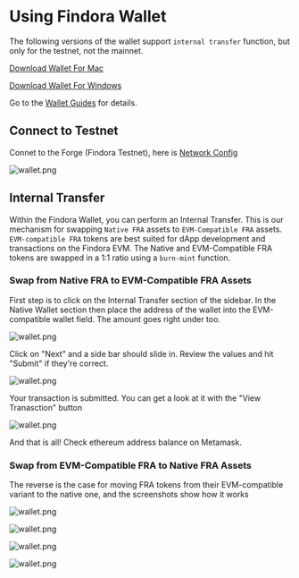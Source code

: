 # Using Findora Wallet
The following versions of the wallet support `internal transfer` function, but only for the testnet, not the mainnet.

[Download Wallet For Mac](https://s3.us-west-2.amazonaws.com/testnet-wallet.findora.org/Findora_Wallet_Setup_0.3.0.dmg)

[Download Wallet For Windows](https://s3.us-west-2.amazonaws.com/testnet-wallet.findora.org/Findora_Wallet_Setup_0.3.0.exe)

Go to the [Wallet Guides](/docs/wallet/wallet_guides) for details.

## Connect to Testnet
Connet to the Forge (Findora Testnet), here is [Network Config](02-network.md#forge-testnet)

![wallet.png](/img/wallet/wallet32.png)

## Internal Transfer

Within the Findora Wallet, you can perform an Internal Transfer. This is our mechanism for swapping `Native FRA` assets to `EVM-Compatible FRA` assets. `EVM-compatible FRA` tokens are best suited for dApp development and transactions on the Findora EVM. The Native and EVM-Compatible FRA tokens are swapped in a 1:1 ratio using a `burn-mint` function.

### Swap from Native FRA to EVM-Compatible FRA Assets

First step is to click on the Internal Transfer section of the sidebar. In the Native Wallet section then place the address of the wallet into the EVM-compatible wallet field. The amount goes right under too.

![wallet.png](/img/wallet/wallet33.png)

Click on "Next" and a side bar should slide in. Review the values and hit "Submit" if they're correct.

![wallet.png](/img/wallet/wallet34.png)

Your transaction is submitted. You can get a look at it with the "View Tranasction" button

![wallet.png](/img/wallet/wallet35.png)

And that is all! Check ethereum address balance on Metamask.

### Swap from EVM-Compatible FRA to Native FRA Assets

The reverse is the case for moving FRA tokens from their EVM-compatible variant to the native one, and the screenshots show how it works

![wallet.png](/img/wallet/wallet36.png)

![wallet.png](/img/wallet/wallet37.png)

![wallet.png](/img/wallet/wallet38.png)

![wallet.png](/img/wallet/wallet39.png)
